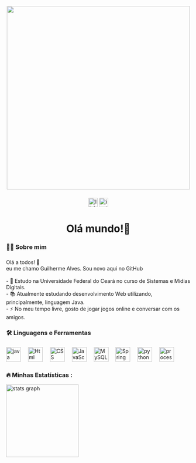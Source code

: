 <div align="center">
  <img height="500" src="https://user-images.githubusercontent.com/74038190/225813708-98b745f2-7d22-48cf-9150-083f1b00d6c9.gif"  />
</div>

###

<div align="center">
  <img src="https://img.shields.io/static/v1?message=LinkedIn&logo=linkedin&label=&color=0077B5&logoColor=white&labelColor=&style=for-the-badge" height="25" alt="linkedin logo"  />
  <img src="https://img.shields.io/static/v1?message=Instagram&logo=instagram&label=&color=E4405F&logoColor=white&labelColor=&style=for-the-badge" height="25" alt="instagram logo"  />
</div>

###

<h1 align="center">Olá mundo!👋</h1>

###

<h3 align="left">👩‍💻  Sobre mim</h3>

###

<p align="left">Olá a todos! 👋<br>eu me chamo Guilherme Alves. Sou novo aqui no GitHub <br><br>- 🔭 Estudo na Universidade Federal do Ceará no curso de Sistemas e Mídias Digitais.<br>- 📚 Atualmente estudando desenvolvimento Web utilizando, principalmente, linguagem Java.<br>- ⚡ No meu tempo livre, gosto de jogar jogos online e conversar com os amigos.</p>

###

<h3 align="left">🛠 Linguagens e Ferramentas</h3>

###

<div align="left">
  <img src="https://cdn.jsdelivr.net/gh/devicons/devicon/icons/java/java-original.svg" height="40" alt="java logo"  />
  <img width="12" />
  <img src="https://cdn-icons-png.flaticon.com/128/1051/1051277.png"height="40" alt="Html logo" />
  <img width="12" />
  <img src="https://cdn-icons-png.flaticon.com/128/732/732190.png" height="40" alt="CSS logo" />
  <img width="12" />
  <img src="https://upload.wikimedia.org/wikipedia/commons/thumb/6/6a/JavaScript-logo.png/600px-JavaScript-logo.png" height="40" alt="JavaScript logo" />
  <img width="12" />
  <img src="https://cdn-icons-png.flaticon.com/512/919/919836.png" height="40" alt="MySQL icon" />
  <img width="12" />
  <img src="https://upload.wikimedia.org/wikipedia/commons/thumb/7/79/Spring_Boot.svg/512px-Spring_Boot.svg.png" height="40" alt="Spring boot logo" />
  <img width="12" />


 


  <img src="https://cdn.jsdelivr.net/gh/devicons/devicon/icons/python/python-original.svg" height="40" alt="python logo"  />
  <img width="12" />
  <img src="https://upload.wikimedia.org/wikipedia/commons/thumb/c/cb/Processing_2021_logo.svg/600px-Processing_2021_logo.svg.png" height="40" alt="processing logo"/>
  <img width="12" />
</div>

###

<h3 align="left">🔥   Minhas Estatísticas :</h3>

<div align="r">
  <img src="https://github-readme-stats.vercel.app/api?username=GuilhermeAlvesTeixeira&hide_title=false&hide_rank=false&show_icons=true&include_all_commits=true&count_private=true&disable_animations=false&theme=tokyonight&locale=en&hide_border=false" height="198" alt="stats graph" /> <br>
 
</div>

###

###

